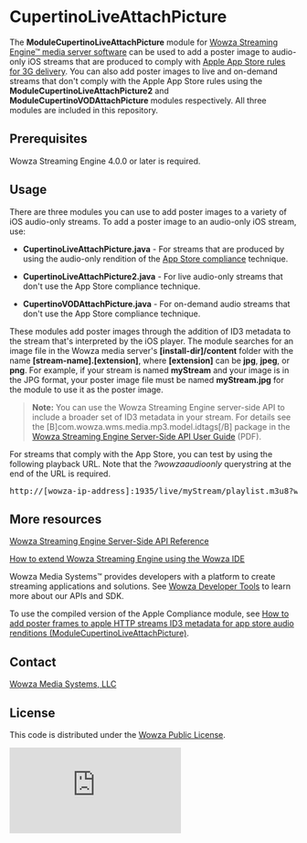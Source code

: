 # CupertinoLiveAttachPicture
The **ModuleCupertinoLiveAttachPicture** module for [Wowza Streaming Engine™ media server software](https://www.wowza.com/products/streaming-engine) can be used to add a poster image to audio-only iOS streams that are produced to comply with [Apple App Store rules for 3G delivery](https://www.wowza.com/forums/content.php?208-How-to-create-Apple-App-Store-compliant-streams). You can also add poster images to live and on-demand streams that don't comply with the Apple App Store rules using the **ModuleCupertinoLiveAttachPicture2** and **ModuleCupertinoVODAttachPicture** modules respectively. All three modules are included in this repository.

## Prerequisites
Wowza Streaming Engine 4.0.0 or later is required.

## Usage
There are three modules you can use to add poster images to a variety of iOS audio-only streams. To add a poster image to an audio-only iOS stream, use:

* **CupertinoLiveAttachPicture.java** - For streams that are produced by using the audio-only rendition of the [App Store compliance](https://www.wowza.com/forums/content.php?208-How-to-create-Apple-App-Store-compliant-streams) technique.

* **CupertinoLiveAttachPicture2.java** - For live audio-only streams that don't use the App Store compliance technique.

* **CupertinoVODAttachPicture.java** - For on-demand audio streams that don't use the App Store compliance technique.

These modules add poster images through the addition of ID3 metadata to the stream that's interpreted by the iOS player. The module searches for an image file in the Wowza media server's **[install-dir]/content** folder with the name **[stream-name].[extension]**, where **[extension]** can be **jpg**, **jpeg**, or **png**. For example, if your stream is named **myStream** and your image is in the JPG format, your poster image file must be named **myStream.jpg** for the module to use it as the poster image.

> **Note:** You can use the Wowza Streaming Engine server-side API to include a broader set of ID3 metadata in your stream. For details see the [B]com.wowza.wms.media.mp3.model.idtags[/B] package in the [Wowza Streaming Engine Server-Side API User Guide](https://www.wowza.com/resources/WowzaStreamingEngine_ServerSideAPI.pdf) (PDF).

For streams that comply with the App Store, you can test by using the following playback URL. Note that the _?wowzaaudioonly_ querystring at the end of the URL is required.
<pre>http://[wowza-ip-address]:1935/live/myStream/playlist.m3u8?wowzaaudioonly</pre>
	
## More resources
[Wowza Streaming Engine Server-Side API Reference](https://www.wowza.com/resources/WowzaStreamingEngine_ServerSideAPI.pdf)

[How to extend Wowza Streaming Engine using the Wowza IDE](https://www.wowza.com/forums/content.php?759-How-to-extend-Wowza-Streaming-Engine-using-the-Wowza-IDE)

Wowza Media Systems™ provides developers with a platform to create streaming applications and solutions. See [Wowza Developer Tools](https://www.wowza.com/resources/developers) to learn more about our APIs and SDK.

To use the compiled version of the Apple Compliance module, see [How to add poster frames to apple HTTP streams ID3 metadata for app store audio renditions (ModuleCupertinoLiveAttachPicture)](https://www.wowza.com/forums/content.php?207-How-to-add-poster-frames-to-Apple-HTTP-streams-ID3-metadata-for-App-Store-audio-renditions).  

## Contact
[Wowza Media Systems, LLC](https://www.wowza.com/contact)

## License
This code is distributed under the [Wowza Public License](https://github.com/WowzaMediaSystems/wse-plugin-cupertinoautomultibitratefilter/blob/master/LICENSE.txt).

![alt tag](http://wowzalogs.com/stats/githubimage.php?plugin=wse-plugin-cupertinoautomultibitratefilter)